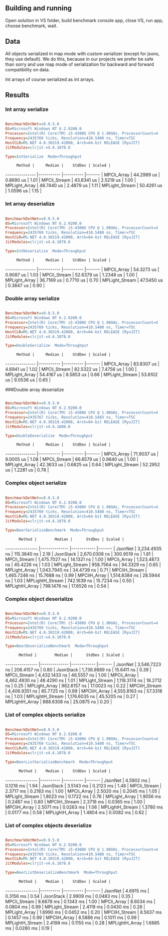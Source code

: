 ## Building and running

Open solution in VS folder, build benchmark console app, close VS, run app, choose benchmark, wait.

## Data

All objects serialized in map mode with custom serializer (except for jsons, they use default). We do this,
because in our projects we prefer be safe than sorry and use map mode of serialization for backward and forward
compatibility on data.

Int arrays of course serialized as int arrays.

## Results

### Int array serialize

```ini

BenchmarkDotNet=v0.9.5.0
OS=Microsoft Windows NT 6.2.9200.0
Processor=Intel(R) Core(TM) i5-4300U CPU @ 1.90GHz, ProcessorCount=4
Frequency=2435769 ticks, Resolution=410.5480 ns, Timer=TSC
HostCLR=MS.NET 4.0.30319.42000, Arch=64-bit RELEASE [RyuJIT]
JitModules=clrjit-v4.6.1078.0

Type=IntSerialize  Mode=Throughput  

```
         Method |     Median |    StdDev | Scaled |
--------------- |----------- |---------- |------- |
    MPCli_Array | 44.2989 us | 0.8690 us |   1.01 |
   MPCli_Stream | 43.8341 us | 2.5219 us |   1.00 |
  MPLight_Array | 48.7440 us | 2.4879 us |   1.11 |
 MPLight_Stream | 50.4261 us | 1.0596 us |   1.15 |


### Int array deserialize

```ini

BenchmarkDotNet=v0.9.5.0
OS=Microsoft Windows NT 6.2.9200.0
Processor=Intel(R) Core(TM) i5-4300U CPU @ 1.90GHz, ProcessorCount=4
Frequency=2435769 ticks, Resolution=410.5480 ns, Timer=TSC
HostCLR=MS.NET 4.0.30319.42000, Arch=64-bit RELEASE [RyuJIT]
JitModules=clrjit-v4.6.1078.0

Type=IntDeserialize  Mode=Throughput  

```
         Method |     Median |    StdDev | Scaled |
--------------- |----------- |---------- |------- |
    MPCli_Array | 54.3273 us | 0.9087 us |   1.03 |
   MPCli_Stream | 52.6379 us | 1.2348 us |   1.00 |
  MPLight_Array | 36.7169 us | 0.7710 us |   0.70 |
 MPLight_Stream | 47.5450 us | 0.3847 us |   0.90 |


### Double array serialize

```ini

BenchmarkDotNet=v0.9.5.0
OS=Microsoft Windows NT 6.2.9200.0
Processor=Intel(R) Core(TM) i5-4300U CPU @ 1.90GHz, ProcessorCount=4
Frequency=2435769 ticks, Resolution=410.5480 ns, Timer=TSC
HostCLR=MS.NET 4.0.30319.42000, Arch=64-bit RELEASE [RyuJIT]
JitModules=clrjit-v4.6.1078.0

Type=DoubleSerialize  Mode=Throughput  

```
         Method |     Median |    StdDev | Scaled |
--------------- |----------- |---------- |------- |
    MPCli_Array | 83.8307 us | 4.6941 us |   1.02 |
   MPCli_Stream | 82.5322 us | 7.4756 us |   1.00 |
  MPLight_Array | 54.4167 us | 8.5853 us |   0.66 |
 MPLight_Stream | 53.8102 us | 9.0536 us |   0.65 |


###Double array deserialize

```ini

BenchmarkDotNet=v0.9.5.0
OS=Microsoft Windows NT 6.2.9200.0
Processor=Intel(R) Core(TM) i5-4300U CPU @ 1.90GHz, ProcessorCount=4
Frequency=2435767 ticks, Resolution=410.5483 ns, Timer=TSC
HostCLR=MS.NET 4.0.30319.42000, Arch=64-bit RELEASE [RyuJIT]
JitModules=clrjit-v4.6.1080.0

Type=DoubleDeserialize  Mode=Throughput  

```
         Method |     Median |    StdDev | Scaled |
--------------- |----------- |---------- |------- |
    MPCli_Array | 71.9037 us | 9.0005 us |   1.08 |
   MPCli_Stream | 66.6579 us | 0.9640 us |   1.00 |
  MPLight_Array | 42.3633 us | 0.6825 us |   0.64 |
 MPLight_Stream | 52.2952 us | 1.2281 us |   0.78 |


### Complex object serialize

```ini

BenchmarkDotNet=v0.9.5.0
OS=Microsoft Windows NT 6.2.9200.0
Processor=Intel(R) Core(TM) i5-4300U CPU @ 1.90GHz, ProcessorCount=4
Frequency=2435769 ticks, Resolution=410.5480 ns, Timer=TSC
HostCLR=MS.NET 4.0.30319.42000, Arch=64-bit RELEASE [RyuJIT]
JitModules=clrjit-v4.6.1078.0

Type=BeerSerializeBenchmark  Mode=Throughput  

```
          Method |        Median |      StdDev | Scaled |
---------------- |-------------- |------------ |------- |
         JsonNet | 3,234.4935 ns | 115.3640 ns |   2.19 |
       JsonStack | 2,670.0308 ns | 300.9519 ns |   1.81 |
    MPCli_Stream | 1,475.7027 ns |  14.1321 ns |   1.00 |
     MPCli_Array | 1,523.4873 ns |  45.4226 ns |   1.03 |
  MPLight_Stream |   958.7564 ns |  94.3329 ns |   0.65 |
   MPLight_Array | 1,043.7945 ns |  34.4739 ns |   0.71 |
   MPCliH_Stream | 1,465.7246 ns |  15.7688 ns |   0.99 |
    MPCliH_Array | 1,514.8384 ns |  28.5944 ns |   1.03 |
 MPLightH_Stream |   742.1639 ns |  15.7234 ns |   0.50 |
  MPLightH_Array |   798.1476 ns |  17.6526 ns |   0.54 |


### Complex object deserialize

```ini

BenchmarkDotNet=v0.9.5.0
OS=Microsoft Windows NT 6.2.9200.0
Processor=Intel(R) Core(TM) i5-4300U CPU @ 1.90GHz, ProcessorCount=4
Frequency=2435769 ticks, Resolution=410.5480 ns, Timer=TSC
HostCLR=MS.NET 4.0.30319.42000, Arch=64-bit RELEASE [RyuJIT]
JitModules=clrjit-v4.6.1078.0

Type=BeerDeserializeBenchmark  Mode=Throughput  

```
          Method |        Median |      StdDev | Scaled |
---------------- |-------------- |------------ |------- |
         JsonNet | 3,546.7223 ns | 206.4157 ns |   0.80 |
       JsonStack | 1,736.9889 ns |  15.6411 ns |   0.39 |
    MPCli_Stream | 4,432.1433 ns |  46.5557 ns |   1.00 |
     MPCli_Array | 4,462.4930 ns |  48.4290 ns |   1.01 |
  MPLight_Stream | 1,118.3174 ns |  18.2712 ns |   0.25 |
   MPLight_Array |   962.6157 ns |  17.0023 ns |   0.22 |
   MPCliH_Stream | 4,406.9351 ns |  85.7725 ns |   0.99 |
    MPCliH_Array | 4,555.8163 ns |  57.3318 ns |   1.03 |
 MPLightH_Stream | 1,176.6035 ns |  45.5205 ns |   0.27 |
  MPLightH_Array |   888.6308 ns |  25.0875 ns |   0.20 |


### List of complex objects serialize

```ini

BenchmarkDotNet=v0.9.5.0
OS=Microsoft Windows NT 6.2.9200.0
Processor=Intel(R) Core(TM) i5-4300U CPU @ 1.90GHz, ProcessorCount=4
Frequency=2435769 ticks, Resolution=410.5480 ns, Timer=TSC
HostCLR=MS.NET 4.0.30319.42000, Arch=64-bit RELEASE [RyuJIT]
JitModules=clrjit-v4.6.1078.0

Type=BeerListSerializeBenchmark  Mode=Throughput  

```
          Method |    Median |    StdDev | Scaled |
---------------- |---------- |---------- |------- |
         JsonNet | 4.5902 ms | 0.1218 ms |   1.94 |
       JsonStack | 3.5143 ms | 0.2123 ms |   1.48 |
    MPCli_Stream | 2.3717 ms | 0.2183 ms |   1.00 |
     MPCli_Array | 2.5020 ms | 0.2045 ms |   1.05 |
  MPLight_Stream | 1.8023 ms | 0.1722 ms |   0.76 |
   MPLight_Array | 1.9056 ms | 0.2487 ms |   0.80 |
   MPCliH_Stream | 2.3718 ms | 0.0365 ms |   1.00 |
    MPCliH_Array | 2.5071 ms | 0.0263 ms |   1.06 |
 MPLightH_Stream | 1.3780 ms | 0.0177 ms |   0.58 |
  MPLightH_Array | 1.4804 ms | 0.0082 ms |   0.62 |


### List of complex objects deserialize

```ini

BenchmarkDotNet=v0.9.5.0
OS=Microsoft Windows NT 6.2.9200.0
Processor=Intel(R) Core(TM) i5-4300U CPU @ 1.90GHz, ProcessorCount=4
Frequency=2435769 ticks, Resolution=410.5480 ns, Timer=TSC
HostCLR=MS.NET 4.0.30319.42000, Arch=64-bit RELEASE [RyuJIT]
JitModules=clrjit-v4.6.1078.0

Type=BeerListDeserializeBenchmark  Mode=Throughput  

```
          Method |    Median |    StdDev | Scaled |
---------------- |---------- |---------- |------- |
         JsonNet | 4.6915 ms | 0.3156 ms |   0.54 |
       JsonStack | 2.9909 ms | 0.0483 ms |   0.35 |
    MPCli_Stream | 8.6678 ms | 0.1343 ms |   1.00 |
     MPCli_Array | 8.6034 ms | 0.0804 ms |   0.99 |
  MPLight_Stream | 2.4119 ms | 0.0430 ms |   0.28 |
   MPLight_Array | 1.6990 ms | 0.0452 ms |   0.20 |
   MPCliH_Stream | 8.5637 ms | 0.1457 ms |   0.99 |
    MPCliH_Array | 8.5886 ms | 0.1011 ms |   0.99 |
 MPLightH_Stream | 2.4198 ms | 0.1155 ms |   0.28 |
  MPLightH_Array | 1.6885 ms | 0.0280 ms |   0.19 |

